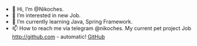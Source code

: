 - 👋 Hi, I’m @Nikoches.
- 👀 I’m interested in new Job.
- 🌱 I’m currently learning Java, Spring Framework.
- 📫 How to reach me via telegram @nikoches.
My current pet project Job
http://github.com - automatic!
[GitHub](http://github.com)
<!---
Nikoches/Nikoches is a ✨ special ✨ repository because its `README.md` (this file) appears on your GitHub profile.
You can click the Preview link to take a look at your changes.
--->
